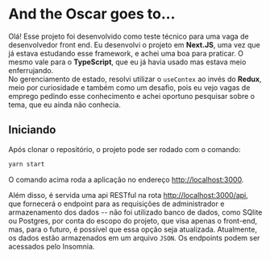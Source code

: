 # And the Oscar goes to...

Olá! Esse projeto foi desenvolvido como teste técnico para uma vaga de desenvolvedor front end. Eu desenvolvi o projeto em **Next.JS**, uma vez que já estava estudando esse framework, e achei uma boa para praticar. O mesmo vale para o **TypeScript**, que eu já havia usado mas estava meio enferrujando.  
No gerenciamento de estado, resolvi utilizar o `useContex` ao invés do **Redux**, meio por curiosidade e também como um desafio, pois eu vejo vagas de emprego pedindo esse conhecimento e achei oportuno pesquisar sobre o tema, que eu ainda não conhecia.

## Iniciando

Após clonar o repositório, o projeto pode ser rodado com o comando:
```bash
yarn start
```
O comando acima roda a aplicação no endereço [http://localhost:3000](http://localhost:3000).

Além disso, é servida uma api RESTful na rota [http://localhost:3000/api](http://localhost:3000/api), que fornecerá o endpoint para as requisições de administrador e armazenamento dos dados -- não foi utilizado banco de dados, como SQlite ou Postgres, por conta do escopo do projeto, que visa apenas o front-end, mas, para o futuro, é possível que essa opção seja atualizada. Atualmente, os dados estão armazenados em um arquivo `JSON`. Os endpoints podem ser acessados pelo Insomnia.

